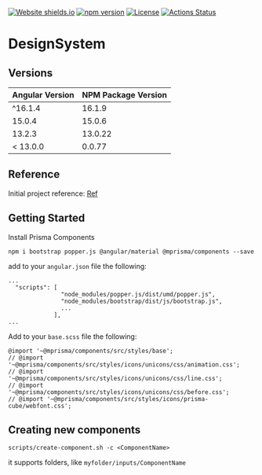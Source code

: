 [![Website shields.io](https://img.shields.io/website-up-down-green-red/http/shields.io.svg)](https://prisma-components.vercel.app/)
[![npm version](https://badge.fury.io/js/%40mprisma%2Fcomponents.svg)](https://www.npmjs.com/package/@mprisma/components)
[![License](https://img.shields.io/badge/License-Apache%202.0-blue.svg)](https://github.com/gabriel-gn/prisma-components/blob/main/LICENSE)
[![Actions Status](https://github.com/gabriel-gn/prisma-components/actions/workflows/main.yml/badge.svg)](https://github.com/gabriel-gn/prisma-components/actions)

# DesignSystem

## Versions

| Angular Version | NPM Package Version |
|-----------------|---------------------|
| ^16.1.4         | 16.1.9              |
| 15.0.4          | 15.0.6              |
| 13.2.3          | 13.0.22             |
| < 13.0.0        | 0.0.77              |

## Reference

Initial project reference:
[Ref](https://dev.to/activenode/angular-10-storybook-npm-package-ng-design-system-step-by-step-2dn2)

## Getting Started

Install Prisma Components

```
npm i bootstrap popper.js @angular/material @mprisma/components --save
```

add to your `angular.json` file the following:

```
...
  "scripts": [
               "node_modules/popper.js/dist/umd/popper.js",
               "node_modules/bootstrap/dist/js/bootstrap.js",
               ...
             ],
...
```

Add to your `base.scss` file the following:

```
@import '~@mprisma/components/src/styles/base';
// @import '~@mprisma/components/src/styles/icons/unicons/css/animation.css';
// @import '~@mprisma/components/src/styles/icons/unicons/css/line.css';
// @import '~@mprisma/components/src/styles/icons/unicons/css/before.css';
// @import '~@mprisma/components/src/styles/icons/prisma-cube/webfont.css';
```

## Creating new components

```
scripts/create-component.sh -c <ComponentName> 
```

it supports folders, like `myfolder/inputs/ComponentName`
